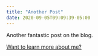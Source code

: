 ```yaml
---
title: "Another Post"
date: 2020-09-05T09:09:39-05:00
---
```


Another fantastic post on the blog.

[Want to learn more about me?](/about)